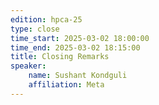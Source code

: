 ```yaml
---
edition: hpca-25
type: close
time_start: 2025-03-02 18:00:00
time_end: 2025-03-02 18:15:00
title: Closing Remarks 
speaker: 
    name: Sushant Kondguli 
    affiliation: Meta
---
```



